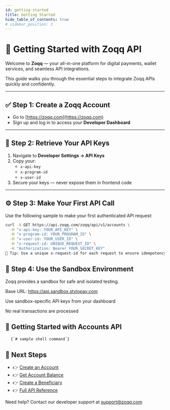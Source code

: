 ```yaml
---
id: getting-started
title: Getting Started
hide_table_of_contents: true
# sidebar_position: 1
---
```


# 🚀 Getting Started with Zoqq API

Welcome to **Zoqq** — your all-in-one platform for digital payments, wallet services, and seamless API integrations.

This guide walks you through the essential steps to integrate Zoqq APIs quickly and confidently.

---

## ✅ Step 1: Create a Zoqq Account

- Go to [https://zoqq.com](https://zoqq.com)
- Sign up and log in to access your **Developer Dashboard**

---

## 🔑 Step 2: Retrieve Your API Keys

1. Navigate to **Developer Settings → API Keys**
2. Copy your:
   - `x-api-key`
   - `x-program-id`
   - `x-user-id`
3. Secure your keys — never expose them in frontend code

---

## ⚙️ Step 3: Make Your First API Call

Use the following sample to make your first authenticated API request:

```bash
curl -X GET https://api.zoqq.com/zoqq/api/v1/accounts \
  -H "x-api-key: YOUR_API_KEY" \
  -H "x-program-id: YOUR_PROGRAM_ID" \
  -H "x-user-id: YOUR_USER_ID" \
  -H "x-request-id: UNIQUE_REQUEST_ID" \
  -H "Authorization: Bearer YOUR_SECRET_KEY"
🧠 Tip: Use a unique x-request-id for each request to ensure idempotency.
```

## 🧪 Step 4: Use the Sandbox Environment

Zoqq provides a sandbox for safe and isolated testing.

Base URL: https://api.sandbox.stylopay.com

Use sandbox-specific API keys from your dashboard

No real transactions are processed


<h2>🚀 Getting Started with Accounts API</h2>

<pre>
  <code className="language-bash">{`# sample shell command`}</code>
</pre>

## 📎 Next Steps

- 👉 [Create an Account](api-reference/accounts.md#create-account)
- 👉 [Get Account Balance](api-reference/accounts.md#get-balance)
- 👉 [Create a Beneficiary](api-reference/payout.md#create-beneficiary)
- 👉 [Full API Reference](api-reference/authentication.md)

Need help? Contact our developer support at support@zoqq.com
